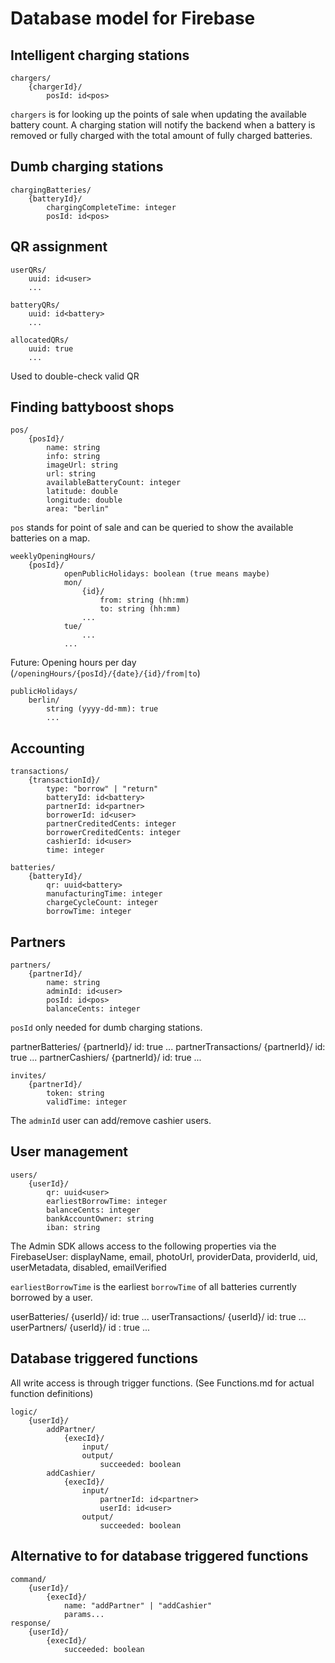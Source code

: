 # Database model for Firebase

## Intelligent charging stations

```
chargers/
    {chargerId}/
        posId: id<pos>
```

`chargers` is for looking up the points of sale when updating the available battery count. A charging station will
notify the backend when a battery is removed or fully charged with the total amount of fully charged batteries.

## Dumb charging stations

```
chargingBatteries/
    {batteryId}/
        chargingCompleteTime: integer
        posId: id<pos>
```

## QR assignment

```
userQRs/
    uuid: id<user>
    ...
```

```
batteryQRs/
    uuid: id<battery>
    ...
```

```
allocatedQRs/
    uuid: true
    ...
```

Used to double-check valid QR

## Finding battyboost shops

```
pos/
    {posId}/
        name: string
        info: string
        imageUrl: string
        url: string
        availableBatteryCount: integer
        latitude: double
        longitude: double
        area: "berlin"
```

`pos` stands for point of sale and can be queried to show the available batteries on a map.

```
weeklyOpeningHours/
    {posId}/
            openPublicHolidays: boolean (true means maybe)
            mon/
                {id}/
                    from: string (hh:mm)
                    to: string (hh:mm)
                ...
            tue/
                ...
            ...
```

Future: Opening hours per day (`/openingHours/{posId}/{date}/{id}/from|to`)

```
publicHolidays/
    berlin/
        string (yyyy-dd-mm): true
        ...
```

## Accounting

```
transactions/
    {transactionId}/
        type: "borrow" | "return"
        batteryId: id<battery>
        partnerId: id<partner>
        borrowerId: id<user>
        partnerCreditedCents: integer
        borrowerCreditedCents: integer
        cashierId: id<user>
        time: integer
```

```
batteries/
    {batteryId}/
        qr: uuid<battery>
        manufacturingTime: integer
        chargeCycleCount: integer
        borrowTime: integer
```

## Partners

```
partners/
    {partnerId}/
        name: string
        adminId: id<user>
        posId: id<pos>
        balanceCents: integer
```

`posId` only needed for dumb charging stations.

partnerBatteries/
    {partnerId}/
            id<battery>: true
            ...
partnerTransactions/
    {partnerId}/
            id<transaction>: true
            ...
partnerCashiers/
    {partnerId}/
            id<user>: true
            ...


```
invites/
    {partnerId}/
        token: string
        validTime: integer
```

The `adminId` user can add/remove cashier users.

## User management

```
users/
    {userId}/
        qr: uuid<user>
        earliestBorrowTime: integer
        balanceCents: integer
        bankAccountOwner: string
        iban: string
```

The Admin SDK allows access to the following properties via the FirebaseUser: displayName, email, photoUrl,
providerData, providerId, uid, userMetadata, disabled, emailVerified

`earliestBorrowTime` is the earliest `borrowTime` of all batteries currently borrowed by a user.

userBatteries/
    {userId}/
            id<battery>: true
            ...
userTransactions/
    {userId}/
            id<transaction>: true
            ...
userPartners/
    {userId}/
            id<partner> : true
            ...

## Database triggered functions

All write access is through trigger functions. (See Functions.md for actual function definitions)

```
logic/
    {userId}/
        addPartner/
            {execId}/
                input/
                output/
                    succeeded: boolean
        addCashier/
            {execId}/
                input/
                    partnerId: id<partner>
                    userId: id<user>
                output/
                    succeeded: boolean
```

## Alternative to for database triggered functions

```
command/
    {userId}/
        {execId}/
            name: "addPartner" | "addCashier"
            params...
response/
    {userId}/
        {execId}/
            succeeded: boolean
```
